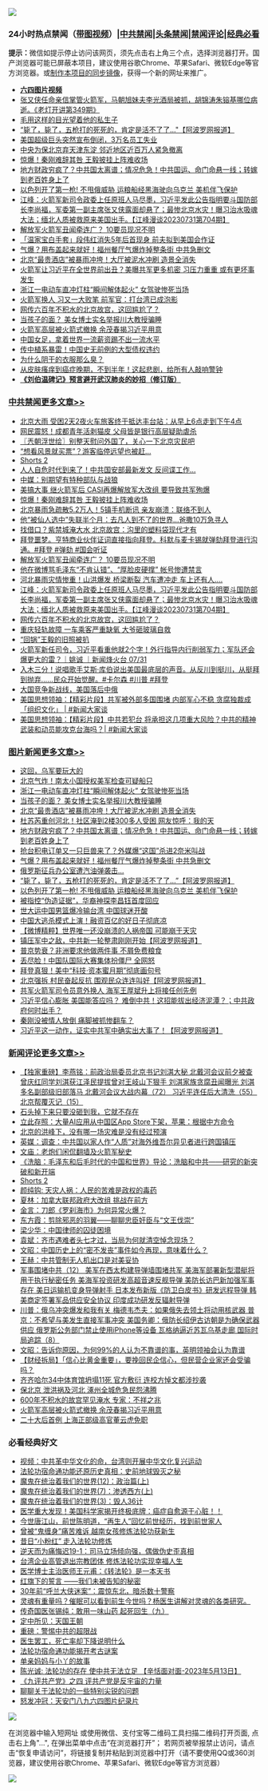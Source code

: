 ![](https://raw.githubusercontent.com/jsvpn/jsproxy/dev/64photo/fqnews-qr.jpg)

<div id="tt">
<h3>24小时热点禁闻（<a href="https://aaa.v2dns.tk/?QAjUl=BgRp5UNKRn&T5Vk=fPVH&Q59Ab=WxGE" target="_blank">带图视频</a>）|<a href="#%E4%B8%AD%E5%85%B1%E7%A6%81%E9%97%BB%E6%9B%B4%E5%A4%9A%E6%96%87%E7%AB%A0">中共禁闻</a>|<a href="#%E5%9B%BE%E7%89%87%E6%96%B0%E9%97%BB%E6%9B%B4%E5%A4%9A%E6%96%87%E7%AB%A0">头条禁闻</a>|<a href="#%E6%96%B0%E9%97%BB%E8%AF%84%E8%AE%BA%E6%9B%B4%E5%A4%9A%E6%96%87%E7%AB%A0">禁闻评论|<a href="#%E5%BF%85%E7%9C%8B%E7%BB%8F%E5%85%B8%E5%A5%BD%E6%96%87">经典必看</a></h3>
<div><b>提示：</b>微信如提示停止访问该网页，须先点击右上角三个点，选择浏览器打开。国产浏览器可能已屏蔽本项目，建议使用谷歌Chrome、苹果Safari、微软Edge等官方浏览器。或<a href="%E5%88%B6%E4%BD%9Cgit%E7%A6%81%E9%97%BB%E9%95%9C%E5%83%8F.md">制作本项目的同步镜像</a>，获得一个新的网址来推广。</div>
<ul>
<li><b><a href="http://d2.v2rss.gq/64.mp4" target="_blank">六四图片视频</a></b></li>
<li><a href="/sohnews/20230801/1914693.md">张又侠任命亲信掌管火箭军，马朝旭妹夫李光酒局被抓，胡锦涛朱镕基哪位病逝。《老灯开讲第349期》</a></li>
<li><a href="/ccpdope/20230801/1914651.md">毛用这样的目光望着他的私生子</a></li>
<li><a href="/topimagenews/20230801/1914738.md">“毙了，毙了，五枪打的死死的，肯定是活不了了..."【阿波罗网报道】</a></li>
<li><a href="/cnnews/20230801/1914690.md">美国超级巨头突然宣布倒闭，3万名员工失业</a></li>
<li><a href="/headline/20230801/1914750.md">中央为保北京弃天津东淀 邻近地区近百万人紧急撤离</a></li>
<li><a href="/cbnews/20230802/1914917.md">惊爆！秦刚难辞其咎 王毅披挂上阵难收场</a></li>
<li><a href="/topimagenews/20230801/1914788.md">地方财政穷疯了？中共国太离谱；情况危急！中共国运、命门命悬一线；转嫁到老百姓身上了</a></li>
<li><a href="/topimagenews/20230801/1914681.md">以色列开了第一枪! 不甩俄威胁 运粮船经黑海驶向乌克兰 美机伴飞保护</a></li>
<li><a href="/cbnews/20230801/1914670.md">江峰：火箭军新司令政委上任原班人马尽墨，习近平发此公告指明要斗国防部长李尚福，军委第一副主席张又侠露面却悬了；最惨北京水灾！曝习治水吸魂大法；缅北人质被救原来美国出手。【江峰漫谈20230731第704期】</a></li>
<li><a href="/cbnews/20230801/1914723.md">解放军火箭军丑闻牵连广？ 10要员现况不明</a></li>
<li><a href="/headline/20230801/1914707.md">「温家宝白手套」段伟红消失5年后首现身 前夫拟到美国会作证</a></li>
<li><a href="/topimagenews/20230801/1914753.md">气爆？用布盖起来就好！福州餐厅气爆炸掉整条街 中共急删文</a></li>
<li><a href="/topimagenews/20230801/1914834.md">北京“最贵酒店”被暴雨冲垮！大厅被泥水冲刷 造景全消失</a></li>
<li><a href="/baitai/20230802/1914895.md">火箭军让习近平在全世界前出丑？美曝共军更多机密 习压力重重 或有更坏事发生</a></li>
<li><a href="/topimagenews/20230802/1914876.md">浙江一电动车直冲灯柱“瞬间解体起火” 女驾驶惨死当场</a></li>
<li><a href="/baitai/20230801/1914791.md">火箭军换人 习又一大败笔 前军官：打台湾已成泡影</a></li>
<li><a href="/cbnews/20230801/1914656.md">网传六百年不积水的北京故宫，这回尴尬了？</a></li>
<li><a href="/topimagenews/20230802/1914862.md">当孩子的面？ 美女博士实名举报川大教授骗睡</a></li>
<li><a href="/comments/20230801/1914796.md">火箭军高层被火箭式撤换 余茂春揭习近平用意</a></li>
<li><a href="/cnnews/20230802/1914913.md">中国女足，拿着世界一流薪资踢不出一流水平</a></li>
<li><a href="/finance/20230802/1914907.md">传中植系暴雷！中国史无前例的大型债权违约</a></li>
<li><a href="/baitai/20230801/1914730.md">为什么阴干的衣服那么臭？</a></li>
<li><a href="/health/20230801/1914772.md">从皮肤瘙痒到癌症晚期，不到半年！这起悲剧，给所有人敲响警钟</a></li>
<li><b><a href="/comments/20200207/1272816.md" target="_blank">《刘伯温碑记》预言避开武汉肺炎的妙招（修订版）</a></b></li>
</ul>
</div>

<div class="catlist">
<h3><a href="/cbnews/" target="_blank">中共禁闻</a><span><a href="/cbnews/" target="_blank" rel="nofollow">更多文章>></a></span></h3>
<ul>
<li><a href="/cbnews/20230802/1915040.md" target="_blank">北京大雨 受困2天2夜火车旅客终于抵达丰台站：从早上6点走到下午4点</a></li>
<li><a href="/cbnews/20230802/1915039.md" target="_blank">网民震怒！成都青年活剥猫皮 父母皆是银行高层疑助虐杀</a></li>
<li><a href="/cbnews/20230802/1915033.md" target="_blank">〖兲朝浮世绘〗别整天慰问外国了，关心一下北京灾民吧</a></li>
<li><a href="/cbnews/20230802/1915018.md" target="_blank">“想看风景就买票”？游客临停远望也被赶…</a></li>
<li><a href="/comments/20230802/1914994.md" target="_blank">Shorts 2</a></li>
<li><a href="/cbnews/20230802/1914970.md" target="_blank">人人自危时代到来了！中共国安部最新发文 反间谍工作&#8230;</a></li>
<li><a href="/cbnews/20230802/1914956.md" target="_blank">中媒：别期望有特种部队与战狼</a></li>
<li><a href="/cbnews/20230802/1914918.md" target="_blank">美搞大事 继火箭军后 CASI再爆解放军大改组 要导致共军殉爆</a></li>
<li><a href="/cbnews/20230802/1914917.md" target="_blank">惊爆！秦刚难辞其咎 王毅披挂上阵难收场</a></li>
<li><a href="/cbnews/20230801/1914848.md" target="_blank">北京暴雨急疏散5.2万人！5镇手机断讯 亲友崩溃：联络不到人</a></li>
<li><a href="/cbnews/20230801/1914847.md" target="_blank">他“被仙人选中”失联半个月：去凡人到不了的世界…爸撒10万急寻人</a></li>
<li><a href="/cbnews/20230801/1914836.md" target="_blank">找借口？紫禁城淹大水 北京故宫：沟里的塑料袋现代才有</a></li>
<li><a href="/comments/20230801/1914783.md" target="_blank">拜登噩梦。亨特商业伙伴证词直接指向拜登。科默与麦卡锡就弹劾拜登进行沟通。#拜登 #弹劾 #国会听证</a></li>
<li><a href="/cbnews/20230801/1914723.md" target="_blank">解放军火箭军丑闻牵连广？ 10要员现况不明</a></li>
<li><a href="/cbnews/20230801/1914697.md" target="_blank">他在微博骂毛泽东“不肯认错”、“厚脸皮硬撑” 帐号惨遭禁言</a></li>
<li><a href="/cbnews/20230801/1914674.md" target="_blank">河北暴雨灾情惨重！山洪爆发 桥梁断裂 汽车遭冲走 车上还有人….</a></li>
<li><a href="/cbnews/20230801/1914670.md" target="_blank">江峰：火箭军新司令政委上任原班人马尽墨，习近平发此公告指明要斗国防部长李尚福，军委第一副主席张又侠露面却悬了；最惨北京水灾！曝习治水吸魂大法；缅北人质被救原来美国出手。【江峰漫谈20230731第704期】</a></li>
<li><a href="/cbnews/20230801/1914656.md" target="_blank">网传六百年不积水的北京故宫，这回尴尬了？</a></li>
<li><a href="/cbnews/20230801/1914638.md" target="_blank">重庆轻轨故障 一车乘客严重缺氧 大爷砸玻璃自救</a></li>
<li><a href="/cbnews/20230801/1914628.md" target="_blank">“回锅”王毅的旧照被扒</a></li>
<li><a href="/comments/20230801/1914562.md" target="_blank">火箭军新任司令，习近平看重他就2个字！外行指导内行削弱军力；军队还会爆更大的雷？｜姚诚 ｜新闻烽火台 07/31</a></li>
<li><a href="/comments/20230801/1914557.md" target="_blank">入木三分！说唱歌手艾斯·库伯说出美国最底层的声音。从反川到挺川，从挺拜到抛弃……民众开始觉醒。#卡尔森 #川普 #拜登</a></li>
<li><a href="/cbnews/20230801/1914528.md" target="_blank">大国竞争新战线，美国落后中俄</a></li>
<li><a href="/cbnews/20230801/1914527.md" target="_blank">美国思想领袖：【精彩片段】共军被外部多国围堵 内部军心不稳 贪腐独裁成「组织文化」 | #新闻大家谈</a></li>
<li><a href="/cbnews/20230801/1914519.md" target="_blank">美国思想领袖：【精彩片段】中共若犯台 将承担这几项重大风险？中共的精神武装和动员能攻克台海吗？| #新闻大家谈</a></li>

</ul>
</div>
<div class="catlist">
<h3><a href="/topimagenews/" target="_blank">图片新闻</a><span><a href="/topimagenews/" target="_blank" rel="nofollow">更多文章>></a></span></h3>
<ul>
<li><a href="/topimagenews/20230802/1915017.md" target="_blank">这回，乌军要玩大的</a></li>
<li><a href="/topimagenews/20230802/1914950.md" target="_blank">北京气炸！南太小国授权美军检查可疑船只</a></li>
<li><a href="/topimagenews/20230802/1914876.md" target="_blank">浙江一电动车直冲灯柱“瞬间解体起火” 女驾驶惨死当场</a></li>
<li><a href="/topimagenews/20230802/1914862.md" target="_blank">当孩子的面？ 美女博士实名举报川大教授骗睡</a></li>
<li><a href="/topimagenews/20230801/1914834.md" target="_blank">北京“最贵酒店”被暴雨冲垮！大厅被泥水冲刷 造景全消失</a></li>
<li><a href="/topimagenews/20230801/1914833.md" target="_blank">杜苏芮重创河北！社区淹到2楼300多人受困 网友惊呼：我的天</a></li>
<li><a href="/topimagenews/20230801/1914788.md" target="_blank">地方财政穷疯了？中共国太离谱；情况危急！中共国运、命门命悬一线；转嫁到老百姓身上了</a></li>
<li><a href="/topimagenews/20230801/1914768.md" target="_blank">抢台积电订单又一只巨兽来了？外媒爆“这国”杀进2奈米叫战</a></li>
<li><a href="/topimagenews/20230801/1914753.md" target="_blank">气爆？用布盖起来就好！福州餐厅气爆炸掉整条街 中共急删文</a></li>
<li><a href="/topimagenews/20230801/1914743.md" target="_blank">俄罗斯征兵办公室遭汽油弹袭击…</a></li>
<li><a href="/topimagenews/20230801/1914738.md" target="_blank">“毙了，毙了，五枪打的死死的，肯定是活不了了&#8230;&#8221;【阿波罗网报道】</a></li>
<li><a href="/topimagenews/20230801/1914681.md" target="_blank">以色列开了第一枪! 不甩俄威胁 运粮船经黑海驶向乌克兰 美机伴飞保护</a></li>
<li><a href="/topimagenews/20230801/1914655.md" target="_blank">被指控“伪造证据”，华裔神探李昌钰首度回应</a></li>
<li><a href="/topimagenews/20230801/1914644.md" target="_blank">世大运中国男篮爆冷输台湾 中国球迷开酸</a></li>
<li><a href="/topimagenews/20230801/1914627.md" target="_blank">中国大逃杀模式上演！融资百亿的好日子彻底凉</a></li>
<li><a href="/topimagenews/20230801/1914626.md" target="_blank">【微博精粹】世界唯一还没崩溃的人祸帝国 可能崩于天灾</a></li>
<li><a href="/topimagenews/20230801/1914593.md" target="_blank">镇压军中之敌，中共新一轮整肃刚刚开始【阿波罗网报道】</a></li>
<li><a href="/topimagenews/20230801/1914561.md" target="_blank">普京势衰？非洲要求他做两件事 不屑免费粮食</a></li>
<li><a href="/topimagenews/20230801/1914560.md" target="_blank">丢尽脸！中国队国际大赛集体扮僵尸 全网怒</a></li>
<li><a href="/topimagenews/20230801/1914552.md" target="_blank">拜登真狠！美中“科技·资本蜜月期”彻底画句号</a></li>
<li><a href="/topimagenews/20230731/1914473.md" target="_blank">北京强拆 村民奋起反抗 围观民众连连叫好【阿波罗网报道】</a></li>
<li><a href="/topimagenews/20230731/1914424.md" target="_blank">共军火箭军司令员意外换人 海军王厚斌升上将接任创先例</a></li>
<li><a href="/topimagenews/20230731/1914391.md" target="_blank">习近平信心膨胀 美国能答应吗？ 难倒中共！这招能拔出经济泥潭？；中共政府何时出手？</a></li>
<li><a href="/topimagenews/20230731/1914377.md" target="_blank">秦刚没被情人放倒 痛脚被抓惨翻车？</a></li>
<li><a href="/topimagenews/20230731/1914329.md" target="_blank">习近平这一动作，证实中共军中确实出大事了！【阿波罗网报道】</a></li>

</ul>
</div>
<div class="catlist">
<h3><a href="/comments/" target="_blank">新闻评论</a><span><a href="/comments/" target="_blank" rel="nofollow">更多文章>></a></span></h3>
<ul>
<li><a href="/comments/20230802/1915034.md" target="_blank">【独家重磅】李燕铭：前政治局委员北京书记刘淇大秘 北戴河会议前夕被查 曾庆红同学刘淇获江泽民提拔曾对王岐山下狠手 刘淇家族贪腐丑闻曝光 刘淇多名副部级旧部落马 北戴河会议大战内幕（72） 习近平连任后大清洗（55） 北京帮覆灭记（15）</a></li>
<li><a href="/comments/20230802/1915025.md" target="_blank">石头掉下来只要没砸到我，它就不存在</a></li>
<li><a href="/comments/20230802/1915023.md" target="_blank">立此存照：大量AI应用从中国区App Store下架，苹果：根据中方命令</a></li>
<li><a href="/comments/20230802/1915022.md" target="_blank">北京的洪峰下，没有哪一场灾难是没有经过预演</a></li>
<li><a href="/comments/20230802/1915015.md" target="_blank">英媒：调查：中共国以家人作“人质”对海外维吾尔异见者进行跨国镇压</a></li>
<li><a href="/comments/20230802/1915014.md" target="_blank">文庙：老炮们闲侃翻墙及火箭军秘史</a></li>
<li><a href="/comments/20230802/1915013.md" target="_blank">《洗脑：毛泽东和后毛时代的中国和世界》导论：洗脑和中共——研究的新突破和新开端</a></li>
<li><a href="/comments/20230802/1914994.md" target="_blank">Shorts 2</a></li>
<li><a href="/comments/20230802/1914952.md" target="_blank">颜纯钩: 天灾人祸：人民的苦难是政权的毒药</a></li>
<li><a href="/comments/20230802/1914945.md" target="_blank">夏林：加拿大联邦政府大改组 挑战在前方</a></li>
<li><a href="/comments/20230802/1914944.md" target="_blank">金言：刀郎《罗刹海市》为何异常火爆？</a></li>
<li><a href="/comments/20230802/1914943.md" target="_blank">东方霞：剪除邪恶的羽翼——聊聊忠臣奸臣与“文王伐崇”</a></li>
<li><a href="/comments/20230802/1914942.md" target="_blank">梁少华：中国律师的囚徒困境</a></li>
<li><a href="/comments/20230802/1914941.md" target="_blank">袁斌：齐市遇难者头七才过，当局为何就清空悼念现场？</a></li>
<li><a href="/comments/20230802/1914938.md" target="_blank">文昭：中国历史上的“密不发丧”事件如今再现，意味着什么？</a></li>
<li><a href="/comments/20230802/1914932.md" target="_blank">王赫：中共管制无人机出口是对美妥协</a></li>
<li><a href="/comments/20230802/1914922.md" target="_blank">军事围堵中共（12） 美军在西太构建导弹墙围堵共军 美海军部署新型潜艇将用于执行秘密任务 美海军投资研发高超音速反舰导弹 美防长访巴新加强军事存在 美日运输机变身导弹射手 日本发布新版《防卫白皮书》研发远程导弹 韩美商定签署军品供应安全协议 印度成功研发反辐射导弹</a></li>
<li><a href="/comments/20230802/1914915.md" target="_blank">川普：俄乌冲突爆发和我有关 梅德韦杰夫：如果俄失去领土将动用核武器 普京：不希望与美发生直接军事冲突 美国务卿：俄防长绍伊古访朝是为确保武器供应 俄罗斯公务部门禁止使用iPhone等设备 瓦格纳逼近苏瓦乌基走廊 国际时局追踪（8）</a></li>
<li><a href="/comments/20230801/1914813.md" target="_blank">文昭：告诉你原因，为何99%的人认为不靠谱的事，英明领袖会认为靠谱</a></li>
<li><a href="/comments/20230801/1914810.md" target="_blank">【财经拆局】「信心比黄金重要」，要挽回民企信心，但民营企业家还会受骗吗？</a></li>
<li><a href="/comments/20230801/1914799.md" target="_blank">齐齐哈尔34中体育馆坍塌11死 官方敷衍 连校方悼文都涉抄袭</a></li>
<li><a href="/comments/20230801/1914798.md" target="_blank">保北京 泄洪祸及河北 涿州全城危急民怨沸腾</a></li>
<li><a href="/comments/20230801/1914797.md" target="_blank">600年不积水的故宫罕见淹水 专家：不祥之兆</a></li>
<li><a href="/comments/20230801/1914796.md" target="_blank">火箭军高层被火箭式撤换 余茂春揭习近平用意</a></li>
<li><a href="/comments/20230801/1914795.md" target="_blank">二十大后首例 上海正部级高官董云虎免职</a></li>

</ul>
</div>

<div class="catlist">
<h3>必看经典好文</h3>
<ul>
<li><a href="/comments/20220119/1681422.md" target="_blank">视频：中共革中华文化的命，台湾则开展中华文化复兴运动</a></li>
<li><a href="/tculture/20121025/73069.md" target="_blank">法轮功宿命通功能还原历史真相：史前地球毁灭之秘</a></li>
<li><a href="/topimagenews/20180601/951286.md" target="_blank">魔鬼在统治着我们的世界(12)：政治篇(上)</a></li>
<li><a href="/topimagenews/20180527/948369.md" target="_blank">魔鬼在统治着我们的世界(7)：渗透西方(上)</a></li>
<li><a href="/topimagenews/20180521/945342.md" target="_blank">魔鬼在统治着我们的世界(3)：毁人36计</a></li>
<li><a href="/comments/20201115/1431139.md" target="_blank">医学重大发现！美国科学家揭开终极底牌：癌症自愈源于心脏！！</a></li>
<li><a href="/funmedia/20210321/1509617.md" target="_blank">今世唐江山，前世陈明道，“再生人”回忆前世经历，找到前世家人</a></li>
<li><a href="/comments/20211125/1657403.md" target="_blank">曾被“鬼缠身”痛苦难诉 越南女孩修炼法轮功获新生</a></li>
<li><a href="/cbnews/20211123/1656425.md" target="_blank">昔日“小粉红” 走入法轮功修炼</a></li>
<li><a href="/tculture/20190304/1091072.md" target="_blank">逆天而为痛悔迟19-1：司马立场倾向强，偶做伪史歪真相</a></li>
<li><a href="/comments/20200528/1335859.md" target="_blank">台湾企业高管退出宗教团体 修炼法轮功实现幸福人生</a></li>
<li><a href="/comments/20220826/1776760.md" target="_blank">医学博士主治医师王元甫：《转法轮》是一本天书</a></li>
<li><a href="/comments/20221219/1825441.md" target="_blank">红旗下的誓言 ——我们未被告知的秘密</a></li>
<li><a href="/topimagenews/20171017/843193.md" target="_blank">30年前“呼兰大侠迷案”：震惊东北，暗杀数十警察</a></li>
<li><a href="/bannedvideo/20210915/1623919.md" target="_blank">灵魂有重量吗？催眠可以看到前生今世吗？杨医生讲解对灵魂的各类研究。</a></li>
<li><a href="/comments/20220214/1691990.md" target="_blank">传奇国医张锡纯：敢用一味山药 起死回生（九）</a></li>
<li><a href="/tculture/xiulian/20151111/470021.md" target="_blank">定中所见：天国王朝</a></li>
<li><a href="/comments/20200717/1362287.md" target="_blank">重磅：警惕中共的超限战</a></li>
<li><a href="/sohnews/20150904/445868.md" target="_blank">医生罢工，死亡率却下降说明什么</a></li>
<li><a href="/tculture/20121025/73079.md" target="_blank">法轮功宿命通功能揭开考古谜案</a></li>
<li><a href="/cbnews/20210518/1548912.md" target="_blank">单亲妈妈与小丫的故事</a></li>
<li><a href="/comments/20230513/1884082.md" target="_blank">陈光诚: 法轮功的存在 使中共无法立足 【辛恬面对面-2023年5月13日】</a></li>
<li><a href="/bookonline/20131116/201053.md" target="_blank">《九评共产党》之四 评共产党是反宇宙的力量</a></li>
<li><a href="/comments/20190417/1114875.md" target="_blank">聊聊关于法轮功的一些特别尖锐的问题</a></li>
<li><a href="/comments/20200604/783200.md" target="_blank">怒发冲冠：天安门八九六四图片纪录片</a></li>

</ul>
</div>

![](https://raw.githubusercontent.com/jsvpn/jsproxy/dev/64photo/fqnews-qr.jpg)

在浏览器中输入短网址 或使用微信、支付宝等二维码工具扫描二维码打开页面, 点击右上角"...", 在弹出菜单中点击“在浏览器打开”； 若网页被举报禁止访问，请点击“恢复申请访问”，将链接复制并粘贴到浏览器中打开（请不要使用QQ或360浏览器，建议使用谷歌Chrome、苹果Safari、微软Edge等官方浏览器）

![](https://raw.githubusercontent.com/jsvpn/jsproxy/dev/64photo/wx.jpg)